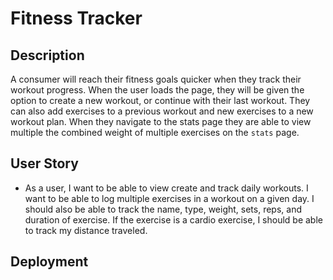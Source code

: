# Fitness Tracker

## Description
A consumer will reach their fitness goals quicker when they track their workout progress. When the user loads the page, they will be given the option to create a new workout, or continue with their last workout. They can also add exercises to a previous workout and new exercises to a new workout plan. When they navigate to the stats page they are able to view multiple the combined weight of multiple exercises on the `stats` page.


## User Story

* As a user, I want to be able to view create and track daily workouts. I want to be able to log multiple exercises in a workout on a given day. I should also be able to track the name, type, weight, sets, reps, and duration of exercise. If the exercise is a cardio exercise, I should be able to track my distance traveled.


## Deployment
